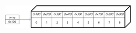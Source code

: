 <img src = "assets/built/postsImages/TheCornerstoneOfJava/2021-06-19-11cornerstoneJava4/img.png" width="80%" align="left"><br/>
